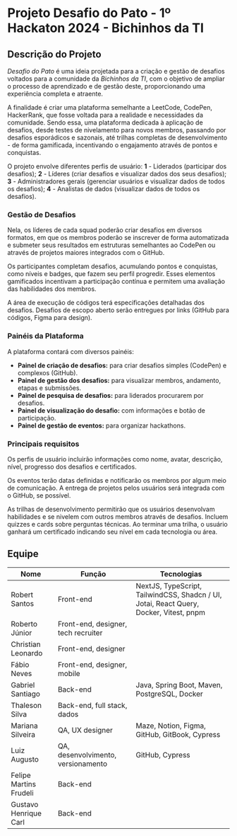 # Projeto Desafio do Pato - 1º Hackaton 2024 - Bichinhos da TI

## Descrição do Projeto

*Desafio do Pato* é uma ideia projetada para a criação e gestão de desafios voltados para a comunidade da *Bichinhos da TI*, com o objetivo de ampliar o processo de aprendizado e de gestão deste, proporcionando uma experiência completa e atraente.

A finalidade é criar uma plataforma semelhante a LeetCode, CodePen, HackerRank, que fosse voltada para a realidade e necessidades da comunidade. Sendo essa, uma plataforma dedicada à aplicação de desafios, desde testes de nivelamento para novos membros, passando por desafios esporádicos e sazonais, até trilhas completas de desenvolvimento - de forma gamificada, incentivando o engajamento através de pontos e conquistas.

O projeto envolve diferentes perfis de usuário: 
  **1** - Liderados (participar dos desafios);
  **2** - Líderes (criar desafios e visualizar dados dos seus desafios);
  **3** - Administradores gerais (gerenciar usuários e visualizar dados de todos os desafios);
  **4** - Analistas de dados (visualizar dados de todos os desafios).

### Gestão de Desafios

Nela, os líderes de cada squad poderão criar desafios em diversos formatos, em que os membros poderão se inscrever de forma automatizada e submeter seus resultados em estruturas semelhantes ao CodePen ou através de projetos maiores integrados com o GitHub.

Os participantes completam desafios, acumulando pontos e conquistas, como níveis e badges, que fazem seu perfil progredir. Esses elementos gamificados incentivam a participação contínua e permitem uma avaliação das habilidades dos membros.

A área de execução de códigos terá especificações detalhadas dos desafios. Desafios de escopo aberto serão entregues por links (GitHub para códigos, Figma para design).

### Painéis da Plataforma

A plataforma contará com diversos painéis:
- **Painel de criação de desafios:** para criar desafios simples (CodePen) e complexos (GitHub).
- **Painel de gestão dos desafios:** para visualizar membros, andamento, etapas e submissões.
- **Painel de pesquisa de desafios:** para liderados procurarem por desafios.
- **Painel de visualização do desafio:** com informações e botão de participação.
- **Painel de gestão de eventos:** para organizar hackathons.

### Principais requisitos

Os perfis de usuário incluirão informações como nome, avatar, descrição, nível, progresso dos desafios e certificados.

Os eventos terão datas definidas e notificarão os membros por algum meio de comunicação. A entrega de projetos pelos usuários será integrada com o GitHub, se possível.

As trilhas de desenvolvimento permitirão que os usuários desenvolvam habilidades e se nivelem com outros membros através de desafios. Incluem quizzes e cards sobre perguntas técnicas. Ao terminar uma trilha, o usuário ganhará um certificado indicando seu nível em cada tecnologia ou área.

## Equipe

| **Nome**               | **Função**                          | **Tecnologias**  
|------------------------|-------------------------------------|---------------------------------------
| Robert Santos          | Front-end                           | NextJS, TypeScript, TailwindCSS, Shadcn / UI, Jotai, React Query, Docker, Vitest, pnpm 
| Roberto Júnior         | Front-end, designer, tech recruiter |       
| Christian Leonardo     | Front-end, designer                 |     
| Fábio Neves            | Front-end, designer, mobile         |      
| Gabriel Santiago       | Back-end                            | Java, Spring Boot, Maven, PostgreSQL, Docker      
| Thaleson Silva         | Back-end, full stack, dados         |      
| Mariana Silveira       | QA, UX designer                     | Maze, Notion, Figma, GitHub, GitBook, Cypress      
| Luiz Augusto           | QA, desenvolvimento, versionamento  | GitHub, Cypress
| Felipe Martins Frudeli | Back-end                            |     
| Gustavo Henrique Carl  | Back-end                            |     
